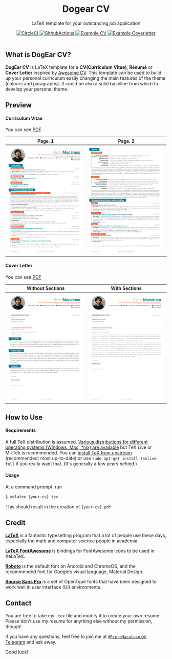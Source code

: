 <h1 align="center">
  Dogear CV
</h1>

<p align="center">
  LaTeX template for your outstanding job application
</p>

<div align="center">
  <a href="https://circleci.com/gh/pieromacaluso/DogEar-CV">
    <img alt="CircleCI" src="https://circleci.com/gh/pieromacaluso/DogEar-CV.svg?style=shield" />
  </a>
  <a href="https://github.com/pieromacaluso/DogEar-CV">
    <img alt="GithubActions" src="https://github.com/pieromacaluso/DogEar-CV/workflows/build_latex_docs/badge.svg" />
  </a>
  <a href="https://raw.githubusercontent.com/posquit0/Awesome-CV/master/examples/cv.pdf">
    <img alt="Example CV" src="https://img.shields.io/badge/cv-pdf-green.svg" />
  </a>
  <a href="https://raw.githubusercontent.com/posquit0/Awesome-CV/master/examples/coverletter.pdf">
    <img alt="Example Coverletter" src="https://img.shields.io/badge/coverletter-pdf-green.svg" />
  </a>
</div>

<br />

## What is DogEar CV?

**DogEar CV** is LaTeX template for a **CV(Curriculum Vitae)**, **Résumé** or **Cover Letter** inspired by [Awesome CV](https://www.sharelatex.com/templates/cv-or-resume/fancy-cv). This template can be used to build up your personal curriculum easily changing the main features of the theme (colours and paragraphs). It could be also a solid baseline from which to develop your personal theme.

## Preview

#### Curriculum Vitae

You can see [PDF](examples/cv.pdf)

| Page. 1 | Page. 2 |
|:---:|:---:|
| [![Résumé](examples/cv-0.png)](examples/cv.pdf)  | [![Résumé](examples/cv-1.png)](examples/cv.pdf) |

#### Cover Letter

You can see [PDF](examples/coverletter.pdf)

| Without Sections | With Sections |
|:---:|:---:|
| [![Cover Letter(Traditional)](examples/coverletter.png)](examples/coverletter.pdf)  | [![Cover Letter(Awesome)](examples/coverletter-nosection.png)](examples/coverletter.pdf) |

## How to Use

#### Requirements

A full TeX distribution is assumed.  [Various distributions for different operating systems (Windows, Mac, \*nix) are available](http://tex.stackexchange.com/q/55437) but TeX Live or MikTek is recommended.
You can [install TeX from upstream](http://tex.stackexchange.com/q/1092) (recommended; most up-to-date) or use `sudo apt-get install texlive-full` if you really want that.  (It's generally a few years behind.)

#### Usage

At a command prompt, run

```bash
$ xelatex {your-cv}.tex
```

This should result in the creation of ``{your-cv}.pdf``


## Credit

[**LaTeX**](http://www.latex-project.org) is a fantastic typesetting program that a lot of people use these days, especially the math and computer science people in academia.

[**LaTeX FontAwesome**](https://github.com/furl/latex-fontawesome) is bindings for FontAwesome icons to be used in XeLaTeX.

[**Roboto**](https://github.com/google/roboto) is the default font on Android and ChromeOS, and the recommended font for Google’s visual language, Material Design.

[**Source Sans Pro**](https://github.com/adobe-fonts/source-sans-pro) is a set of OpenType fonts that have been designed to work well in user interface (UI) environments.


## Contact

You are free to take my `.tex` file and modify it to create your own resume. Please don't use my resume for anything else without my permission, though!

If you have any questions, feel free to join me at [`@PieroMacaluso` on Telegram](https://t.me/PieroMacaluso) and ask away.

Good luck!
